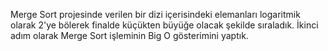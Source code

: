 Merge Sort projesinde verilen bir dizi içerisindeki elemanları logaritmik olarak 2'ye bölerek finalde küçükten büyüğe olacak şekilde sıraladık. İkinci adım olarak Merge Sort işleminin Big O gösterimini yaptık.
